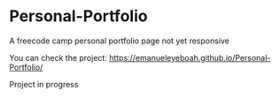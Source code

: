 # Personal-Portfolio
A freecode camp personal portfolio page
not yet responsive

You can check the project: 
https://emanueleyeboah.github.io/Personal-Portfolio/


Project in progress 
